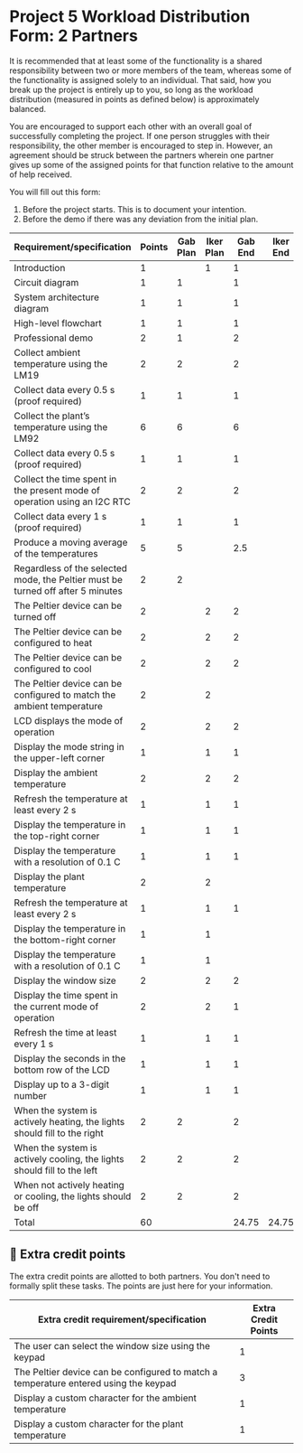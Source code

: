 # Project 5 Workload Distribution Form: 2 Partners

It is recommended that at least some of the functionality is a shared responsibility between two or more members of the team, whereas some of the functionality is assigned solely to an individual. That said, how you break up the project is entirely up to you, so long as the workload distribution (measured in points as defined below) is approximately balanced.

You are encouraged to support each other with an overall goal of successfully completing the project. If one person struggles with their responsibility, the other member is encouraged to step in. However, an agreement should be struck between the partners wherein one partner gives up some of the assigned points for that function relative to the amount of help received.  

You will fill out this form:
1. Before the project starts. This is to document your intention. 
2. Before the demo if there was any deviation from the initial plan.

| Requirement/specification                                                              | Points | Gab Plan  | Iker Plan  | Gab End   | Iker End   |
|----------------------------------------------------------------------------------------|--------|-----------|------------|-----------|------------|
| Introduction                                                                           | 1      |           | 1          | 1         |            |
| Circuit diagram                                                                        | 1      | 1         |            | 1         |            |
| System architecture diagram                                                            | 1      | 1         |            | 1         |            |
| High-level flowchart                                                                   | 1      | 1         |            | 1         |            |
| Professional demo                                                                      | 2      | 1         |            | 2         |            |
| Collect ambient temperature using the LM19                                             | 2      | 2         |            | 2         |            |
| Collect data every 0.5 s (proof required)                                              | 1      | 1         |            | 1         |            |
| Collect the plant’s temperature using the LM92                                         | 6      | 6         |            | 6         |            |
| Collect data every 0.5 s (proof required)                                              | 1      | 1         |            | 1         |            |
| Collect the time spent in the present mode of operation using an I2C RTC               | 2      | 2         |            | 2         |            |
| Collect data every 1 s (proof required)                                                | 1      | 1         |            | 1         |            |
| Produce a moving average of the temperatures                                           | 5      | 5         |            | 2.5       |            |
| Regardless of the selected mode, the Peltier must be turned off after 5 minutes        | 2      | 2         |            |           |            |
| The Peltier device can be turned off                                                   | 2      |           | 2          | 2         |            |
| The Peltier device can be configured to heat                                           | 2      |           | 2          | 2         |            |
| The Peltier device can be configured to cool                                           | 2      |           | 2          | 2         |            |
| The Peltier device can be configured to match the ambient temperature                  | 2      |           | 2          |           |            |
| LCD displays the mode of operation                                                     | 2      |           | 2          | 2         |            |
| Display  the mode string in the upper-left corner                                      | 1      |           | 1          | 1         |            |
| Display the ambient temperature                                                        | 2      |           | 2          | 2         |            |
| Refresh the temperature at least every 2 s                                             | 1      |           | 1          | 1         |            |
| Display the temperature in the top-right corner                                        | 1      |           | 1          | 1         |            |
| Display the temperature with a resolution of 0.1 C                                     | 1      |           | 1          | 1         |            |
| Display the plant temperature                                                          | 2      |           | 2          |           |            |
| Refresh the temperature at least every 2 s                                             | 1      |           | 1          | 1         |            |
| Display the temperature in the bottom-right corner                                     | 1      |           | 1          |           |            |
| Display the temperature with a resolution of 0.1 C                                     | 1      |           | 1          |           |            |
| Display the window size                                                                | 2      |           | 2          | 2         |            |
| Display the time spent in the current mode of operation                                | 2      |           | 2          | 1         |            |
| Refresh the time at least every 1 s                                                    | 1      |           | 1          | 1         |            |
| Display the seconds in the bottom row of the LCD                                       | 1      |           | 1          | 1         |            |
| Display up to a 3-digit number                                                         | 1      |           | 1          | 1         |            |
| When the system is actively heating, the lights should fill to the right               | 2      | 2         |            | 2         |            |
| When the system is actively cooling, the lights should fill to the left                | 2      | 2         |            | 2         |            |
| When not actively heating or cooling, the lights should be off                         | 2      | 2         |            | 2         |            |
| Total                                                                                  | 60     |           |            | 24.75     | 24.75      |


## 🚀 Extra credit points
The extra credit points are allotted to both partners. You don't need to formally split these tasks. The points are just here for your information.

| Extra credit requirement/specification                                                                   | Extra Credit Points |
|----------------------------------------------------------------------------------------------------------|---------------------|
| The user can select the window size using the keypad                                                     | 1                   |
| The Peltier device can be configured to match a temperature entered using the keypad                     | 3                   |
| Display a custom character for the ambient temperature                                                   | 1                   |
| Display a custom character for the plant temperature                                                     | 1                   |